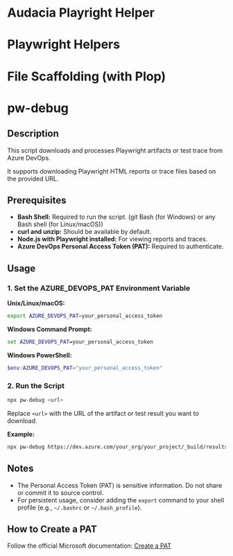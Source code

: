# Audacia Playright Helper

# Playwright Helpers

# File Scaffolding (with Plop)

# pw-debug

## Description

This script downloads and processes Playwright artifacts or test trace from Azure DevOps. 

It supports downloading Playwright HTML reports or trace files based on the provided URL.

## Prerequisites

- **Bash Shell:** Required to run the script. (git Bash (for Windows) or any Bash shell (for Linux/macOS))
- **curl and unzip:** Should be available by default.
- **Node.js with Playwright installed:** For viewing reports and traces.
- **Azure DevOps Personal Access Token (PAT):** Required to authenticate.

## Usage

### 1. Set the AZURE_DEVOPS_PAT Environment Variable

**Unix/Linux/macOS:**

```bash
export AZURE_DEVOPS_PAT=your_personal_access_token
```

**Windows Command Prompt:**
```cmd
set AZURE_DEVOPS_PAT=your_personal_access_token
```

**Windows PowerShell:**
```powershell
$env:AZURE_DEVOPS_PAT="your_personal_access_token"
```

### 2. Run the Script
```bash
npx pw-debug <url>
```
Replace `<url>` with the URL of the artifact or test result you want to download.

**Example:**
```bash
npx pw-debug https://dev.azure.com/your_org/your_project/_build/results?buildId=123&view=artifacts&type=publishedArtifacts
```

## Notes
- The Personal Access Token (PAT) is sensitive information. Do not share or commit it to source control.
- For persistent usage, consider adding the `export` command to your shell profile (e.g., `~/.bashrc` or `~/.bash_profile`).

## How to Create a PAT
Follow the official Microsoft documentation: [Create a PAT](https://learn.microsoft.com/en-us/azure/devops/organizations/accounts/use-personal-access-tokens-to-authenticate)